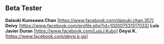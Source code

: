 ## Beta Tester
**Daisuki Kurosawa Chan**
[https://www.facebook.com/daisuki.chan.357]
**Deivy**
[https://www.facebook.com/profile.php?id=100007531517033]
**Luis Javier Duran**
[https://www.facebook.com/LuisJ.Kubo]
**Deysi K.**
[https://www.facebook.com/deysi.k.gg]
